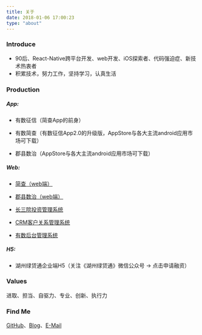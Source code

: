 ```yaml
---
title: 关于
date: 2018-01-06 17:00:23
type: "about"
---
```


### Introduce

- 90后、React-Native跨平台开发、web开发、iOS探索者、代码强迫症、新技术热衷者
- 积累技术，努力工作，坚持学习，认真生活

### Production

##### App:

- 有数征信（简查App的前身）

- 有数简查（有数征信App2.0的升级版，AppStore与各大主流android应用市场可下载）

- 郡县数治（AppStore与各大主流android应用市场可下载）

##### Web:

- [简查（web端）](https://jc.yscredit.com/)

- [郡县数治（web端）](https://data-town.yscredit.com/index)

- [长三院投资管理系统](http://www.thhzim.com/loginIndex)

- [CRM客户关系管理系统](http://crm.yscredit.com/login)

- [有数后台管理系统](http://ysadmin.yscredit.com/login)

##### H5:

- 湖州绿贷通企业端H5（关注《湖州绿贷通》微信公众号 -> 点击申请融资）

### Values

进取、担当、自驱力、专业、创新、执行力

### Find Me

[GitHub](https://github.com/FengXianSen)、[Blog](https://fengxiansen.github.io/)、[E-Mail](https://fengxiansen333@gmail.com)
